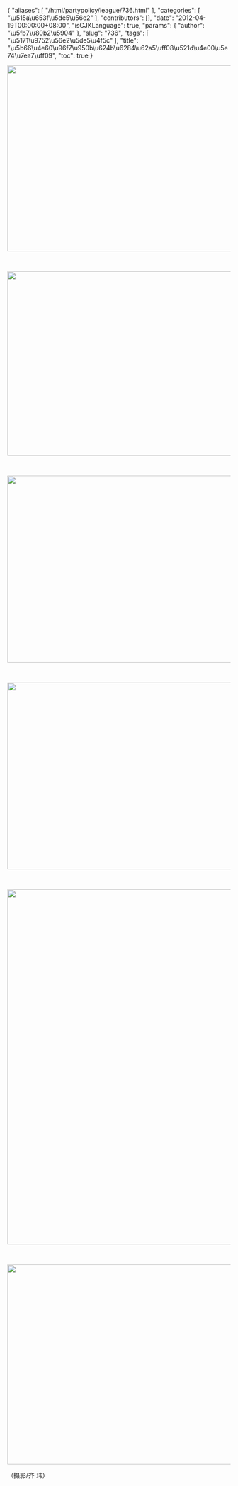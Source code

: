 {
    "aliases": [
        "/html/partypolicy/league/736.html"
    ],
    "categories": [
        "\u515a\u653f\u5de5\u56e2"
    ],
    "contributors": [],
    "date": "2012-04-19T00:00:00+08:00",
    "isCJKLanguage": true,
    "params": {
        "author": "\u5fb7\u80b2\u5904"
    },
    "slug": "736",
    "tags": [
        "\u5171\u9752\u56e2\u5de5\u4f5c"
    ],
    "title": "\u5b66\u4e60\u96f7\u950b\u624b\u6284\u62a5\uff08\u521d\u4e00\u5e74\u7ea7\uff09",
    "toc": true
}

<img
    src="https://cdn.tfls.online/mirror/full/f2a9dbe9af21baf6a660e71c117321811bfa7762.jpg"
    style="display:block;margin-left:auto;margin-right:auto;"
    decoding="async"
    fetchpriority="auto"
    loading="lazy"
    height="419"
    width="600"
/>

 


<img
    src="https://cdn.tfls.online/mirror/full/60aaf946835ad69ccb99f5d7254ed1cbbf13f7b3.jpg"
    style="display:block;margin-left:auto;margin-right:auto;"
    decoding="async"
    fetchpriority="auto"
    loading="lazy"
    height="415"
    width="600"
/>

 


<img
    src="https://cdn.tfls.online/mirror/full/e744552d3f7a21f9fc619b711268ca0929982baf.jpg"
    style="display:block;margin-left:auto;margin-right:auto;"
    decoding="async"
    fetchpriority="auto"
    loading="lazy"
    height="421"
    width="600"
/>

 


<img
    src="https://cdn.tfls.online/mirror/full/1ff1b2e2a4c998efad723b3edcf55002656bdcb3.jpg"
    style="display:block;margin-left:auto;margin-right:auto;"
    decoding="async"
    fetchpriority="auto"
    loading="lazy"
    height="421"
    width="600"
/>

 


<img
    src="https://cdn.tfls.online/mirror/full/1b650561ef571f906dbc1a4d2a2a2ef6de74e54f.jpg"
    style="display:block;margin-left:auto;margin-right:auto;"
    decoding="async"
    fetchpriority="auto"
    loading="lazy"
    height="800"
    width="600"
/>

 


<img
    src="https://cdn.tfls.online/mirror/full/5f269d18cb13b83c46b45cabdfc636ae98167e72.jpg"
    style="display:block;margin-left:auto;margin-right:auto;"
    decoding="async"
    fetchpriority="auto"
    loading="lazy"
    height="450"
    width="600"
/>

（摄影/齐 玮）

